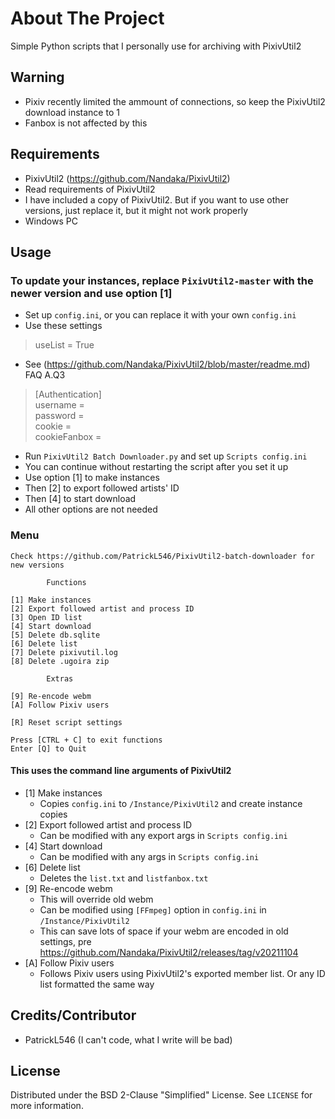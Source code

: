 # About The Project

Simple Python scripts that I personally use for archiving with PixivUtil2

## Warning

- Pixiv recently limited the ammount of connections, so keep the PixivUtil2 download instance to 1
- Fanbox is not affected by this

## Requirements

- PixivUtil2 (<https://github.com/Nandaka/PixivUtil2>)
- Read requirements of PixivUtil2
- I have included a copy of PixivUtil2. But if you want to use other versions, just replace it, but it might not work properly
- Windows PC

## Usage

### To update your instances, replace `PixivUtil2-master` with the newer version and use option [1]

- Set up `config.ini`, or you can replace it with your own `config.ini`
- Use these settings

> useList = True

- See (<https://github.com/Nandaka/PixivUtil2/blob/master/readme.md>) FAQ A.Q3

>[Authentication]  
>username =  
>password =  
>cookie =  
>cookieFanbox =  

- Run `PixivUtil2 Batch Downloader.py` and set up `Scripts config.ini`
- You can continue without restarting the script after you set it up
- Use option [1] to make instances
- Then [2] to export followed artists' ID
- Then [4] to start download
- All other options are not needed

### Menu

    Check https://github.com/PatrickL546/PixivUtil2-batch-downloader for new versions

            Functions

    [1] Make instances
    [2] Export followed artist and process ID
    [3] Open ID list
    [4] Start download
    [5] Delete db.sqlite
    [6] Delete list
    [7] Delete pixivutil.log
    [8] Delete .ugoira zip

            Extras

    [9] Re-encode webm
    [A] Follow Pixiv users

    [R] Reset script settings

    Press [CTRL + C] to exit functions
    Enter [Q] to Quit

#### This uses the command line arguments of PixivUtil2

- [1] Make instances
  - Copies `config.ini` to `/Instance/PixivUtil2` and create instance copies
- [2] Export followed artist and process ID
  - Can be modified with any export args in `Scripts config.ini`
- [4] Start download
  - Can be modified with any args in `Scripts config.ini`
- [6] Delete list
  - Deletes the `list.txt` and `listfanbox.txt`
- [9] Re-encode webm
  - This will override old webm
  - Can be modified using `[FFmpeg]` option in `config.ini` in `/Instance/PixivUtil2`
  - This can save lots of space if your webm are encoded in old settings, pre https://github.com/Nandaka/PixivUtil2/releases/tag/v20211104
- [A] Follow Pixiv users
  - Follows Pixiv users using PixivUtil2's exported member list. Or any ID list formatted the same way

## Credits/Contributor

- PatrickL546 (I can't code, what I write will be bad)

## License

Distributed under the BSD 2-Clause "Simplified" License. See `LICENSE` for more information.
